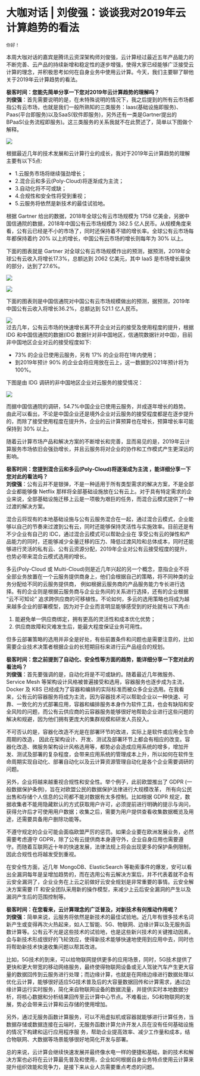 # 大咖对话 | 刘俊强：谈谈我对2019年云计算趋势的看法

    你好！

本周大咖对话的嘉宾是腾讯云资深架构师刘俊强，云计算经过最近五年产品能力的不断完善、云产品的持续新增和稳定性的逐步增强，使得大家已经能够广泛接受云计算的理念，并积极思考如何在自身业务中使用云计算。今天，我们主要聊了聊他关于2019年云计算趋势的看法。

**极客时间：您能先简单分享一下您对2019年云计算趋势的理解吗？**  
**刘俊强**：首先需要说明的是，在未特殊说明的情况下，我之后提到的所有云市场都指公有云市场，也就是我们一般所熟知的三类服务：laas(基础设施即服务)、Paas(平台即服务)以及SaaS(软件即服务)，另外还有一类是Gartner提出的BPaaS(业务流程即服务)。这三类服务的关系我就不在此赘述了，简单以下图做个解释。

![](https://static001.geekbang.org/resource/image/7f/a3/7f51abc362f7e2880734ffeaa9a078a3.png)

根据最近几年的技术发展和云计算行业的成⻓，我对于2019年云计算趋势的理解主要有以下5点:

*   1.云服务市场将继续强劲增⻓；
*   2.混合云和多云(Poly-Cloud)将逐渐成为主流；
*   3.自动化将不可或缺；
*   4.合规性和安全性将受到重视；
*   5.云服务将依然是新技术的最佳试验地。

根据 Gartner 给出的数据，2018年全球公有云市场规模为 1758 亿美金，另据中国信通院的数据，2018年中国公有云市场规模为 382.5 亿人⺠币。从规模⻆度来看，公有云已经是不小的市场了，同时还保持着不错的增⻓率。全球公有云市场每年都保持着约 20% 以上的增⻓，中国公有云市场的增⻓则每年为 30% 以上。

下面的图表就是 Gartner 对全球公有云市场规模作出的预测，据预测，2019年全球公有云收入将增⻓17.3%，总额达到 2062 亿美元，其中 IaaS 是市场增⻓最快的部分，达到了27.6%。

![](https://static001.geekbang.org/resource/image/f9/8c/f9d853addebc0546946c89cec6f0df8c.png)

![](https://static001.geekbang.org/resource/image/32/91/326ccb304e8759469b6b175ffd869f91.jpg)

下面的图表则是中国信通院对中国公有云市场规模做出的预测，据预测，2019年中国公有云收入将增⻓36.2%，总额达到 521.1 亿人⺠币。

![](https://static001.geekbang.org/resource/image/26/99/26effaec92d082dda7cf1924d5916b99.png)  
过去几年，公有云市场的快速增⻓离不开企业对云的接受及使用程度的提升，根据 IDG 和中国信通院的数据(IDG 数据针对非中国地区，信通院数据针对中国)，目前非中国地区企业对云的接受程度如下:

*   73% 的企业已使用云服务，另有 17% 的企业将在1年内使用；
*   到2019年预计 90% 的企业会将应用放在云上，这一数据到2021年预计将为 100%。

下图是由 IDG 调研的非中国地区企业对云服务的接受情况：

![](https://static001.geekbang.org/resource/image/58/d8/58cac1468e2dee324a06b894833026d8.png)

而据中国信通院的调研，54.7%中国企业已使用云服务，并成逐年增⻓的趋势。由此可以看出，不论是中国企业还是境外企业对云服务的接受程度都是在逐步提升的，而除了接受使用程度在提升外，企业的云计算预算也在增⻓，预算增⻓率可能保持到 30% 以上。

随着云计算市场产品和解决方案的不断增⻓和完善，显而易⻅的是，2019年云计算服务市场依旧会强劲增⻓，并且云服务将对企业的协作和工作模式产生更深远的影响。

**极客时间：您提到混合云和多云(Poly-Cloud)将逐渐成为主流 ，能详细分享一下您对此的看法吗？**  
**刘俊强**：公有云并不是银弹，不是一种适用于所有类型需求的解决方案，不是全部企业都能够像 Netflix 那样将全部基础设施放在公有云上。对于具有特定需求的企业来说，全部基础设施迁移上云是一项极为艰巨的任务，而混合云模式提供了一种过渡的解决方案。

混合云将现有的本地基础设施与公有云服务混合在一起，通过混合云模式，企业能够以自己的节奏来过渡到公有云，同时还能够保持灵活性与实施效率。目前还是有不少企业有自己的 IDC，通过混合云模式可以帮助企业在 享受公有云的弹性和产品能力的同时，还能够减少全量迁移的压力、降低过渡⻛险和总体成本，同时还能够进行灵活的私有云、公有云资源分配，2019年企业对公有云接受程度的提升，也势必带来混合云模式选用的增⻓。

多云(Poly-Cloud 或 Multi-Cloud)则是近几年兴起的另一个概念，意指企业不将全部业务放置在一个云服务提供商身上，他们会根据自己的策略，将不同种类的业务分配给不同的云服务提供商， 例如根据云服务商的产品服务能力专⻓进行选择。有的企业则是根据云服务商与企业业务间的关系进行选择，还有的企业根据 “云不可知论” 追求跨供应商的可移植性。不论如何，多云的选用策略也将成为越来越多企业的部署模型，因为对于企业而言明显能够感受到的好处就有以下两点:

1.  能避免单一供应商绑定，拥有更高的灵活性和成本优化优势；
2.  供应商故障和灾难发生后，能最大程度保证业务可用性。

但多云部署策略的选用并非全是好处，有些前置条件和问题也是需要注意的，比如需要企业技术决策者根据企业的长短期目标来进行云产品组合的规划。

**极客时间：您之前提到了自动化、安全性等方面的趋势，能详细分享一下您对此的看法吗？**  
**刘俊强**：首先要强调的是，自动化将是不可或缺的。随着最近几年微服务、Service Mesh 等架构设计⻛格被普遍接受和选用，容器服务也逐步成为主流，Docker 及 K8S 已经成为了容器和编排的实际标准而被众多企业选用。在我看来，公有云的容器服务将成为主流，因为容器技术可以帮助企业以一种快速、可靠、一致化的方式部署应用，容器和编排服务本身作为软件工具，也会有缺陷和安全⻛险的问题，而公有云供应商的云容器服务能够很好地帮助企业进行这些问题的解决和规避，因为他们拥有更庞大的集群规模和研发人员投入。

不可否认的是，容器化改造不光是在部署环节的改进，实际上是软件或应用全生命周期的改造， 因此在架构设计、开发、测试及部署环节上都会有相应的改变。容器化改造、微服务架构设计⻛格选用等，都势必会造成应用系统的增多，增加开发、测试及部署的复杂程度，会带来应用系统的管理成本上升，所以如何在软件生命周期实现自动化、部署自动化以及云计算资源管理自动化是各个企业需要调研的问题。

另外，企业将越来越重视合规性和安全性。举个例子，此前欧盟推出了 GDPR (一般数据保护条例)，旨在对欧盟公⺠的数据保护法律进行大规模改革， 所有向公⺠出售和存储个人信息的公司都不能对数据有太多控制。比如根据 GDPR 规定，数据收集者不能用隐藏默认的方式获取用户许可，必须提前进行明确的提示与询问，获得允许后才可使用用户数据；收集之后，需要为用户提供查看收集数据概览及用途，还需要具备用户删除功能等。

不遵守规定的企业可能会面临欧盟严厉的惩罚。如果企业要在欧洲发展业务，必然需要考虑遵守 GDPR，除了公有云提供商本身遵守外，企业自身应用也需要遵守。而随着互联网近十年的快速发展，法律法规上将会出现更多的保护条例限制，因此合规性也将越发受到重视。

在安全性方面，近几年 MongoDB、ElasticSearch 等勒索事件的爆发，安可以看出全漏洞每年是呈增加趋势的，而在选用公有云解决方案后，并不代表着就不会有云安全漏洞了，企业业务在上云之前做好云安全规划是非常重要的事情。云安全解决方案需要 IT 和安全团队采用新的操作模型，来减少上云后安全漏洞的产生以及漏洞产生后的范围控制等。

**极客时间：在您看来，云计算理念的广泛普及，对新技术有何推动作用呢？**  
**刘俊强**：简单来说，云服务将依然是新技术的最佳试验地。近几年有很多技术名词新产生或变得再次火热起来，如人工智能、5G、物联网、边缘计算以及无服务函数计算等。公有云不光是这些技术的试验地，也是这些新兴技术的关键推动因素，会与新技术形成很好的⻜轮效应，使得新技术能够快速地使用到应用中去，同时也将帮助新技术快速收集问题以帮其改进。

比如，5G技术的到来，可以给物联网提供更多的应用场景，同时，5G技术提供了更快和更大带宽的移动网络服务，最终使得物联网设备或无人驾驶汽⻋产生更大容量的数据回传到云服务进行处理；而边缘计算，也就是在网络边缘进行数据处理以优化云计算，能够很好适应5G技术普及后的大容量数据回传和计算需求，通过边缘计算运行实时服务，简化来自物联网设备的数据流量，并提供实时本地数据分析，将核心数据和分析结果回传至云计算中心节点。不难看出，5G和物联网的发展，势必会带来云计算和云存储的使用增加。

另外，通过无服务函数计算服务，可以不用虚拟机或容器就能够进行计算任务，当数据存储或数据连接在云端时，无服务函数计算允许开发人员在没有任何基础设施的情况下构建和运行应用程序服 务，帮助企业提高效率、减少工作量和成本，结合物联网、大数据等场景能够很好地简化开发与部署。

总的来说，云计算会继续快速发展并最终像水电一样的便捷和基础，新的技术和解决方案也必将在云计算最先普及和使用，企业如何根据自身业务特点使用云计算来提升组织效能和竞争力，是接下来从业人员需要重点考虑的问题。
    